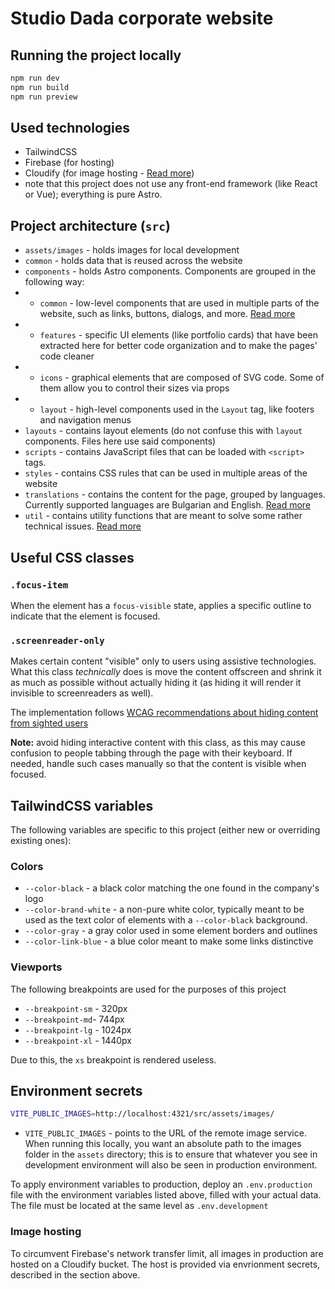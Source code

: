 # Studio Dada corporate website

## Running the project locally
```bash
npm run dev
npm run build
npm run preview
```

## Used technologies
- TailwindCSS
- Firebase (for hosting)
- Cloudify (for image hosting - [Read more](/README.md#Image-hosting))
- note that this project does not use any front-end framework (like React or Vue); everything is pure Astro.

## Project architecture (``src``)
- ``assets/images`` - holds images for local development
- ``common`` - holds data that is reused across the website
- ``components`` - holds Astro components. Components are grouped in the following way:
- - ``common`` - low-level components that are used in multiple parts of the website, such as links, buttons, dialogs, and more. [Read more](/src/components/common/README.md)
- - ``features`` - specific UI elements (like portfolio cards) that have been extracted here for better code organization and to make the pages' code cleaner
- - ``icons`` - graphical elements that are composed of SVG code. Some of them allow you to control their sizes via props
- - ``layout`` - high-level components used in the ``Layout`` tag, like footers and navigation menus
- ``layouts`` - contains layout elements (do not confuse this with ``layout`` components. Files here use said components)
- ``scripts`` - contains JavaScript files that can be loaded with ``<script>`` tags.
- ``styles`` - contains CSS rules that can be used in multiple areas of the website
- ``translations`` - contains the content for the page, grouped by languages. Currently supported languages are Bulgarian and English. [Read more](/src/translations/README.md)
- ``util`` - contains utility functions that are meant to solve some rather technical issues. [Read more](./src/util/README.md)

## Useful CSS classes
### ``.focus-item``
When the element has a ``focus-visible`` state, applies a specific outline to indicate that the element is focused.

### ``.screenreader-only``
Makes certain content "visible" only to users using assistive technologies. What this class _technically_ does is move the content offscreen and shrink it as much as possible without actually hiding it (as hiding it will render it invisible to screenreaders as well).

The implementation follows [WCAG recommendations about hiding content from sighted users](https://webaim.org/techniques/css/invisiblecontent/#techniques)

**Note:** avoid hiding interactive content with this class, as this may cause confusion to people tabbing through the page with their keyboard. If needed, handle such cases manually so that the content is visible when focused.

## TailwindCSS variables
The following variables are specific to this project (either new or overriding existing ones):

### Colors
- ``--color-black`` - a black color matching the one found in the company's logo
- ``--color-brand-white`` - a non-pure white color, typically meant to be used as the text color of elements with a ``--color-black`` background.
- ``--color-gray`` - a gray color used in some element borders and outlines
- ``--color-link-blue`` - a blue color meant to make some links distinctive

### Viewports
The following breakpoints are used for the purposes of this project

- ``--breakpoint-sm`` - 320px
- ``--breakpoint-md``- 744px
- ``--breakpoint-lg`` - 1024px
- ``--breakpoint-xl`` - 1440px

Due to this, the ``xs`` breakpoint is rendered useless.

## Environment secrets
```bash
VITE_PUBLIC_IMAGES=http://localhost:4321/src/assets/images/
```

- ``VITE_PUBLIC_IMAGES`` - points to the URL of the remote image service. When running this locally, you want an absolute path to the images folder in the ``assets`` directory; this is to ensure that whatever you see in development environment will also be seen in production environment.

To apply environment variables to production, deploy an ``.env.production`` file with the environment variables listed above, filled with your actual data. The file must be located at the same level as ``.env.development``

### Image hosting
To circumvent Firebase's network transfer limit, all images in production are hosted on a Cloudify bucket. The host is provided via envrionment secrets, described in the section above.